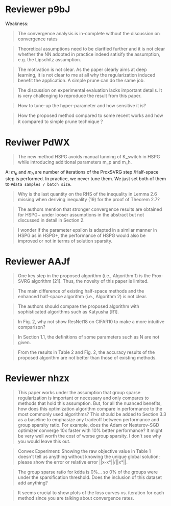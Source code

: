 # Reviewer p9bJ
Weakness:

> The convergence analysis is in-complete without the discussion on convergence rates

> Theoretical assumptions need to be clarified further and it is not clear whether the NN adopted in practice indeed satisify the assumption, e.g. the Lipschitz assumption.

> The motivation is not clear. As the paper clearly aims at deep learning, it is not clear to me at all why the regularization induced benefit the application. A simple prune can do the same job.

> The discussion on experimental evaluation lacks important details. It is very challenging to reproduce the result from this paper.

> How to tune-up the hyper-parameter and how sensitive it is?

> How the proposed method compared to some recent works and how it compared to simple prune technique？


# Reviwer PdWX  

> The new method HSPG avoids manual tunning of K_switch in HSPG while introducing additional parameters m_p and m_h. 

A: $m_p$ and $m_h$ are number of iterations of the ProxSVRG step /Half-space step is performed. In practice, we never tune them. We just set both of them to `#data samples / batch size`.


> Why is the last quantity on the RHS of the inequality in Lemma 2.6 missing when deriving inequality (19) for the proof of Theorem 2.7?

> The authors mention that stronger convergence results are obtained for HSPG+ under looser assumptions in the abstract but not discussed in detail in Section 2.

> I wonder if the parameter epsilon is adapted in a similar manner in HSPG as in HSPG+, the performance of HSPG would also be improved or not in terms of solution sparsity.

# Reviewer AAJf

> One key step in the proposed algorithm (i.e., Algorithm 1) is the Prox-SVRG algorithm [21]. Thus, the novelty of this paper is limited.

> The main difference of existing half-space methods and the enhanced half-space algorithm (i.e., Algorithm 2) is not clear.


> The authors should compare the proposed algorithm with sophisticated algorithms such as Katyusha [R1]. 

> In Fig. 2, why not show ResNet18 on CIFAR10 to make a more intuitive comparison?

> In Section 1.1, the definitions of some parameters such as N are not given.

> From the results in Table 2 and Fig. 2, the accuracy results of the proposed algorithm are not better than those of existing methods.

# Reviewer nhzx 

> This paper works under the assumption that group sparse regularization is important or necessary and only compares to methods that hold this assumption. But, for all the nuanced benefits, how does this optimization algorithm compare in performance to the most commonly used algorithms? This should be added to Section 3.3 as a baseline to emphasize any tradeoff between performance and group sparsity ratio. For example, does the Adam or Nesterov-SGD optimizer converge 10x faster with 10% better performance? It might be very well worth the cost of worse group sparsity. I don't see why you would leave this out.

> Convex Experiment: Showing the raw objective value in Table 1 doesn't tell us anything without knowing the unique global solution; please show the error or relative error ||x-x*||/||x*||. 


> The group sparse ratio for kdda is 0%... so 0% of the groups were under the sparsification threshold. Does the inclusion of this dataset add anything? 

> It seems crucial to show plots of the loss curves vs. iteration for each method since you are talking about convergence rates. 
